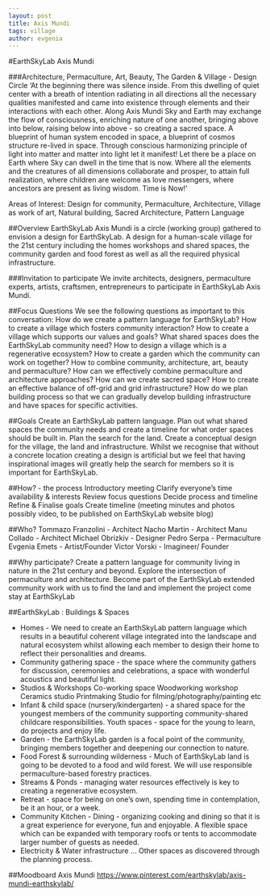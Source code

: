 ```yaml
---
layout: post
title: Axis Mundi
tags: village
author: evgenia
---
```


#EarthSkyLab Axis Mundi

###Architecture, Permaculture, Art, Beauty, The Garden & Village - Design Circle
‘At the beginning there was silence inside. From this dwelling of quiet center with a breath of intention radiating in all directions all the necessary qualities manifested and came into existence through elements and their interactions with each other. Along Axis Mundi Sky and Earth may exchange the flow of consciousness, enriching nature of one another, bringing above into below, raising below into above - so creating a sacred space. A blueprint of human system encoded in space, a blueprint of cosmos structure re-lived in space. Through conscious harmonizing principle of light into matter and matter into light let it manifest! Let there be a place on Earth where Sky can dwell in the time that is now. Where all the elements and the creatures of all dimensions collaborate and prosper, to attain full realization, where children are welcome as love messengers, where ancestors are present as living wisdom. 
Time is Now!’

Areas of Interest: Design for community, Permaculture, Architecture, Village as work of art, Natural building, Sacred Architecture, Pattern Language

##Overview
EarthSkyLab Axis Mundi is a circle (working group) gathered to envision a design for EarthSkyLab. A design for a human-scale village for the 21st century including the homes workshops and shared spaces, the community garden and food forest as well as all the required physical infrastructure.

###Invitation to participate
We invite architects, designers, permaculture experts, artists, craftsmen, entrepreneurs to participate in EarthSkyLab Axis Mundi. 

##Focus Questions
We see the following questions as important to this conversation:
How do we create a pattern language for EarthSkyLab?
How to create a village which fosters community interaction?
How to create a village which supports our values and goals?
What shared spaces does the EarthSkyLab community need?
How to design a village which is a regenerative ecosystem?
How to create a garden which the community can work on together?
How to combine community, architecture, art, beauty and permaculture?
How can we effectively combine permaculture and architecture approaches?
How can we create sacred space?
How to create an effective balance of off-grid and grid infrastructure?
How do we plan building process so that we can gradually develop building infrastructure and have spaces for specific activities.

##Goals
Create an EarthSkyLab pattern language.
Plan out what shared spaces the community needs and create a timeline for what order spaces should be built in.
Plan the search for the land.
Create a conceptual design for the village, the land and infrastructure.
Whilst we recognise that without a concrete location creating a design is artificial but we feel that having inspirational images will greatly help the search for members so it is important for EarthSkyLab.

##How? - the process
Introductory meeting
Clarify everyone’s time availability & interests
Review focus questions
Decide process and timeline
Refine & Finalise goals
Create timeline
(meeting minutes and photos possibly video, to be published on EarthSkyLab website blog)

##Who?
Tommazo Franzolini - Architect
Nacho Martin - Architect
Manu Collado - Architect
Michael Obrizkiv - Designer
Pedro Serpa - Permaculture
Evgenia Emets - Artist/Founder
Victor Vorski - Imagineer/ Founder

##Why participate?
Create a pattern language for community living in nature in the 21st century and beyond.
Explore the intersection of permaculture and architecture.
Become part of the EarthSkyLab extended community 
work with us to find the land and implement the project
come stay at EarthSkyLab

##EarthSkyLab : Buildings & Spaces
* Homes - We need to create an EarthSkyLab pattern language which results in a beautiful coherent village integrated into the landscape and natural ecosystem whilst allowing each member to design their home to reflect their personalities and dreams.
* Community gathering space - the space where the community gathers for discussion, ceremonies and celebrations, a space with wonderful acoustics and beautiful light.
* Studios & Workshops
Co-working space
Woodworking workshop
Ceramics studio
Printmaking
Studio for filming/photography/painting etc
* Infant & child space (nursery/kindergarten) - a shared space for the youngest members of the community supporting community-shared childcare responsibilities.
Youth spaces - space for the young to learn, do projects and enjoy life.
* Garden - the EarthSkyLab garden is a focal point of the community, bringing members together and deepening our connection to nature.
* Food Forest & surrounding wilderness - Much of EarthSkyLab land is going to be devoted to a food and wild forest. We will use responsible permaculture-based forestry practices.
* Streams & Ponds - managing water resources effectively is key to creating a regenerative ecosystem. 
* Retreat - space for being on one’s own, spending time in contemplation, be it an hour, or a week. 
* Community Kitchen - Dining - organizing cooking and dining so that it is a great experience for everyone, fun and enjoyable. A flexible space which can be expanded with temporary roofs or tents to accommodate larger number of guests as needed.
* Electricity & Water infrastructure
… Other spaces as discovered through the planning process.

##Moodboard Axis Mundi 
https://www.pinterest.com/earthskylab/axis-mundi-earthskylab/


